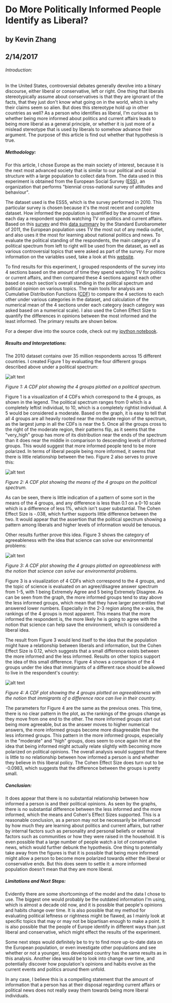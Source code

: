# Do More Politically Informed People Identify as Liberal?
## by Kevin Zhang
## 2/14/2017

###### Introduction:

In the United States, controversial debates generally devolve into a binary discourse, either liberal or conservative, left or right. One thing that liberals stereotypically assume about conservatives is that they are ignorant of the facts, that they just don't know what going on in the world, which is why their claims seem so alien. But does this stereotype hold up in other countries as well? As a person who identifies as liberal, I'm curious as to whether being more informed about politics and current affairs leads to being more liberal as a general principle, or whether it is just more of a mislead stereotype that is used by liberals to somehow advance their argument. The purpose of this article is find out whether that hypothesis is true.

##### Methodology:

For this article, I chose Europe as the main society of interest, because it is the next most advanced society that is similar to our political and social structure with a large population to collect data from. The data used in this experiment is obtained from the European Social Survey ([ESS](http://www.europeansocialsurvey.org/)), an organization that performs "biennial cross-national survey of attitudes and behaviour".

The dataset used is the ESS5, which is the survey performed in 2010. This particular survey is chosen because it's the most recent and complete dataset. How informed the population is quantified by the amount of time each day a respondent spends watching TV on politics and current affairs. Based on this [survey](http://ec.europa.eu/public_opinion/archives/eb/eb76/eb76_media_en.pdf) and this [data summary](http://ec.europa.eu/public_opinion/topics/fs7_communicating_40_en.pdf) by the Standard Eurobarometer of 2011, the European population uses TV the most out of any media outlet, and also uses it the most for learning about national politics and news. To evaluate the political standing of the respondents, the main category of a political spectrum from left to right will be used from the dataset, as well as various controversial topics that were asked as part of the survey. For more information on the variables used, take a look at this [website](http://www.europeansocialsurvey.org/downloadwizard/).

To find results for this experiment, I grouped respondents of the survey into 4 sections based on the amount of time they spend watching TV for politics or current affairs, and then compared these 4 sections against each other based on each section's overall standing in the political spectrum and political opinion on various topics. The main tools for analysis are Cumulative Distribution Functions ([CDF](https://en.wikipedia.org/wiki/Cumulative_distribution_function)) to compare the 4 sections to each other under various categories in the dataset, and calculation of the numerical mean of the 4 sections under each category (each category was asked based on a numerical scale). I also used the Cohen Effect Size to quantify the differences in opinions between the most informed and the least informed. The primary results are shown below.

For a deeper dive into the source code, check out my [ipython notebook](https://github.com/kzhang8850/ThinkStats2/blob/master/code/report1.ipynb).

##### Results and Interpretations:

The 2010 dataset contains over 35 million respondents across 15 different countries. I created Figure 1 by evaluating the four different groups described above under a political spectrum:


![alt text](LRScalePlot.png)

*Figure 1: A CDF plot showing the 4 groups plotted on a political spectrum.*



Figure 1 is a visualization of 4 CDFs which correspond to the 4 groups, as shown in the legend. The political spectrum ranges from 0 which is a completely leftist individual, to 10, which is a completely rightist individual. A 5 would be considered a moderate. Based on the graph, it is easy to tell that all 4 groups are all heavily rooted near the moderate region of the spectrum, as the largest jump in all the CDFs is near the 5. Once all the groups cross to the right of the moderate region, their patterns flip, as it seems that the "very_high" group has more of its distribution near the ends of the spectrum than it does near the middle in comparison to descending levels of informed groups. This would suggest that more informed people tend to be more polarized. In terms of liberal people being more informed, it seems that there is little relationship between the two. Figure 2 also serves to prove this:

![alt text](LRScaleMean.png)

*Figure 2: A CDF plot showing the means of the 4 groups on the political spectrum.*

As can be seen, there is little indication of a pattern of some sort in the means of the 4 groups, and any difference is less than 0.1 on a 0-10 scale which is a difference of less 1%, which isn't super substantial. The Cohen Effect Size is -.038, which further supports little difference between the two. It would appear that the assertion that the political spectrum showing a pattern among liberals and higher levels of information would be tenuous.

Other results further prove this idea. Figure 3 shows the category of agreeableness with the idea that science can solve our environmental problems:

![alt text](Science.png)

*Figure 3: A CDF plot showing the 4 groups plotted on agreeableness with the notion that science can solve our environmental problems.*

Figure 3 is a visualization of 4 CDFs which correspond to the 4 groups, and the topic of science is evaluated on an agree/disagree answer spectrum from 1-5, with 1 being Extremely Agree and 5 being Extremely Disagree. As can be seen from the graph, the more informed groups tend to stay above the less informed groups, which mean that they have larger percentiles that answered lower numbers. Especially in the 2-3 region along the x-axis, the rankings of the 4 groups is most apparent. This means that the more informed the respondent is, the more likely he is going to agree with the notion that science can help save the environment, which is considered a liberal idea.

The result from Figure 3 would lend itself to the idea that the population might have a relationship between liberals and information, but the Cohen Effect Size is 0.12, which suggests that a small difference exists between the more informed and the less informed. Results on other topics support the idea of this small difference. Figure 4 shows a comparison of the 4 groups under the idea that immigrants of a different race should be allowed to live in the respondent's country:

![alt text](Immigration.png)

*Figure 4: A CDF plot showing the 4 groups plotted on agreeableness with the notion that immigrants of a difference race can live in their country.*

The parameters for Figure 4 are the same as the previous ones. This time, there is no clear pattern in the plot, as the rankings of the groups change as they move from one end to the other. The more informed groups start out being more agreeable, but as the answer moves to higher numerical answers, the more informed groups become more disagreeable than the less informed groups. This pattern in the more informed groups, especially in the "moderate" and "high" groups, does seem to once again hint at the idea that being informed might actually relate slightly with becoming more polarized on political opinions. The overall analysis would suggest that there is little to no relationship between how informed a person is and whether they believe in this liberal policy. The Cohen Effect Size does turn out to be -0.0983, which suggests that the difference between the groups is pretty small.

##### Conclusion:

It does appear that there is no substantial relationship between how informed a person is and their political opinions. As seen by the graphs, there is no substantial difference between the less informed and the more informed, which the means and Cohen's Effect Sizes supported. This is a reasonable conclusion, as a person may not be necessarily be influenced by how much they are learning about politics and current affairs, but rather by internal factors such as personality and personal beliefs or external factors such as communities or how they were raised in the household. It is even possible that a large number of people watch a lot of conservative news, which would further debunk the hypothesis. One thing to potentially take away from the figures is that it is possible that being more informed might allow a person to become more polarized towards either the liberal or conservative ends. But this does seem to settle it: a more informed population doesn't mean that they are more liberal.

##### Limitations and Next Steps:

Evidently there are some shortcomings of the model and the data I chose to use. The biggest one would probably be the outdated information I'm using, which is almost a decade old now, and it is possible that people's opinions and habits change over time. It is also possible that my method for evaluating political leftness or rightness might be flawed, as I mainly look at specific topics that may or may not be bipartisan enough to make a point. It is also possible that the people of Europe identify in different ways than just liberal and conservative, which might effect the results of the experiment.

Some next steps would definitely be to try to find more up-to-date data on the European population, or even investigate other populations and see whether or not a younger, less developed country has the same results as in this analysis. Another idea would be to look into change over time, and potentially discover how population's opinions and habits evolve as the current events and politics around them unfold.

In any case, I believe this is a compelling statement that the amount of information that a person has at their disposal regarding current affairs or political news does not really sway them towards being more liberal individuals.
